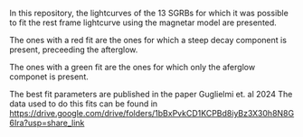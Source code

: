 In this repository, the lightcurves of the 13 SGRBs for which it was possible to fit the rest frame lightcurve using the magnetar model are presented.

The ones with a red fit are the ones for which a steep decay component is present, preceeding the afterglow.

The ones with a green fit are the ones for which only the aferglow componet is present.

The best fit parameters are published in the paper Guglielmi et. al 2024
The data used to do this fits can be found in https://drive.google.com/drive/folders/1bBxPvkCD1KCPBd8iyBz3X30h8N8G6Ira?usp=share_link
